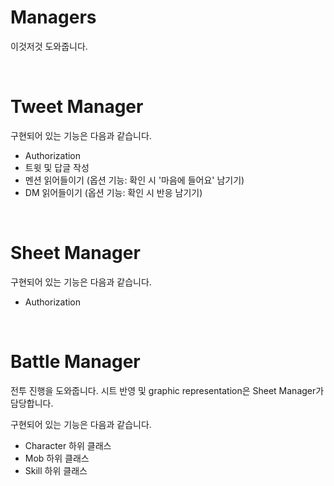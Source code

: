 # Managers
이것저것 도와줍니다.

&nbsp;

# Tweet Manager

구현되어 있는 기능은 다음과 같습니다.

- Authorization
- 트윗 및 답글 작성
- 멘션 읽어들이기 (옵션 기능: 확인 시 '마음에 들어요' 남기기)
- DM 읽어들이기 (옵션 기능: 확인 시 반응 남기기)

&nbsp;

# Sheet Manager

구현되어 있는 기능은 다음과 같습니다.

- Authorization

&nbsp;

# Battle Manager

전투 진행을 도와줍니다. 시트 반영 및 graphic representation은 Sheet Manager가 담당합니다.

구현되어 있는 기능은 다음과 같습니다.

- Character 하위 클래스
- Mob 하위 클래스
- Skill 하위 클래스

&nbsp;
